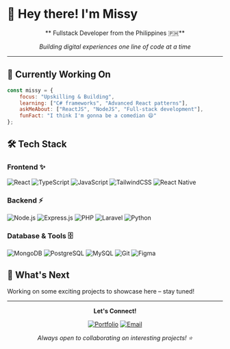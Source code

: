 # 👋 Hey there! I'm Missy

<div align="center">
  
  ** Fullstack Developer from the Philippines 🇵🇭**
  
  *Building digital experiences one line of code at a time*
  
</div>

---

## 🎯 Currently Working On

```javascript
const missy = {
    focus: "Upskilling & Building",
    learning: ["C# frameworks", "Advanced React patterns"],
    askMeAbout: ["ReactJS", "NodeJS", "Full-stack development"],
    funFact: "I think I'm gonna be a comedian 😄"
};
```

## 🛠️ Tech Stack

### Frontend ✨
![React](https://img.shields.io/badge/React-20232A?style=for-the-badge&logo=react&logoColor=61DAFB)
![TypeScript](https://img.shields.io/badge/TypeScript-007ACC?style=for-the-badge&logo=typescript&logoColor=white)
![JavaScript](https://img.shields.io/badge/JavaScript-F7DF1E?style=for-the-badge&logo=javascript&logoColor=black)
![TailwindCSS](https://img.shields.io/badge/Tailwind_CSS-38B2AC?style=for-the-badge&logo=tailwind-css&logoColor=white)
![React Native](https://img.shields.io/badge/React_Native-20232A?style=for-the-badge&logo=react&logoColor=61DAFB)

### Backend ⚡
![Node.js](https://img.shields.io/badge/Node.js-43853D?style=for-the-badge&logo=node.js&logoColor=white)
![Express.js](https://img.shields.io/badge/Express.js-404D59?style=for-the-badge)
![PHP](https://img.shields.io/badge/PHP-777BB4?style=for-the-badge&logo=php&logoColor=white)
![Laravel](https://img.shields.io/badge/Laravel-FF2D20?style=for-the-badge&logo=laravel&logoColor=white)
![Python](https://img.shields.io/badge/Python-3776AB?style=for-the-badge&logo=python&logoColor=white)

### Database & Tools 🗄️
![MongoDB](https://img.shields.io/badge/MongoDB-4EA94B?style=for-the-badge&logo=mongodb&logoColor=white)
![PostgreSQL](https://img.shields.io/badge/PostgreSQL-316192?style=for-the-badge&logo=postgresql&logoColor=white)
![MySQL](https://img.shields.io/badge/MySQL-00000F?style=for-the-badge&logo=mysql&logoColor=white)
![Git](https://img.shields.io/badge/Git-F05032?style=for-the-badge&logo=git&logoColor=white)
![Figma](https://img.shields.io/badge/Figma-F24E1E?style=for-the-badge&logo=figma&logoColor=white)

## 🌟 What's Next

Working on some exciting projects to showcase here – stay tuned! 

---

<div align="center">
  
**Let's Connect!**

[![Portfolio](https://img.shields.io/badge/Portfolio-FF5722?style=for-the-badge&logo=todoist&logoColor=white)](https://lmbsumatra.vercel.app)
[![Email](https://img.shields.io/badge/Email-D14836?style=for-the-badge&logo=gmail&logoColor=white)](mailto:syve.intech@gmail.com)

*Always open to collaborating on interesting projects! ⭐*

</div>
